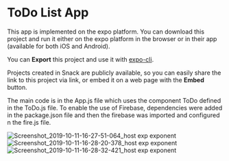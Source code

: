 # ToDo List App

This app is implemented on the expo platform. You can download this project and run it either on the expo platform in the browser or in their app (available for both iOS and Android).

You can **Export** this project and use it with [expo-cli](https://docs.expo.io/versions/latest/introduction/installation.html).

Projects created in Snack are publicly available, so you can easily share the link to this project via link, or embed it on a web page with the **Embed** button.

The main code is in the App.js file which uses the component ToDo defined in the ToDo.js file.
To enable the use of Firebase, dependencies were added in the package.json file and then the firebase was imported and configured n the fire.js file.

![Screenshot_2019-10-11-16-27-51-064_host exp exponent](https://user-images.githubusercontent.com/49456940/66647452-9862fa00-ec46-11e9-8ae4-3b9ad0586434.png)
![Screenshot_2019-10-11-16-28-20-378_host exp exponent](https://user-images.githubusercontent.com/49456940/66647492-b3356e80-ec46-11e9-90c5-bcc23a26b6d5.png)
![Screenshot_2019-10-11-16-28-32-421_host exp exponent](https://user-images.githubusercontent.com/49456940/66647499-b7618c00-ec46-11e9-9c58-f61fe88b7200.png)
